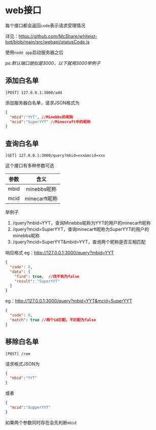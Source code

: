 # web接口

每个接口都会返回`code`表示请求受理情况

详见：https://github.com/McShare/whiteist-bot/blob/main/src/webapi/statusCode.js

使用`node app`启动服务器之后

*ps:默认端口貌似是3000，以下就用3000举例子*

## 添加白名单

```
[POST] 127.0.0.1:3000/add 
```

添加服务器白名单，请求JSON格式为

``` json
{
  "mbid":"YYT", //Minebbs的昵称
  "mcid":"SuperYYT" //Minecraft中的昵称
}
```

## 查询白名单

```
[GET] 127.0.0.1:3000/query?mbid=xxx&mcid=xxx
```

这个接口有多种参数可选

|参数|含义|
|:-:|:-:|
|mbid|minebbs昵称|
|mcid|minecarft昵称|

举例子
1. /query?mbid=YYT，查询Minebbs昵称为YYT的用户的minecarft昵称
2. /query?mcid=SuperYYT，查询minecarft昵称为SuperYYT的用户的minebbs昵称
3. /query?mcid=SuperYYT&mbid=YYT，查询两个昵称是否互相匹配 

响应格式
eg：http://127.0.0.1:3000/query?mbid=YYT
``` json
{
  "code": 0,
  "data": {
    "find": true,  //找不到为false
    "result": "SuperYYT"
  }
}
```
eg：http://127.0.0.1:3000/query?mbid=YYT&mcid=SuperYYT
``` json
{
  "code": 0,
  "match": true //两个id匹配，不匹配为false
}
```
## 移除白名单

```
[POST] /rem
```

请求格式JSON为

``` json
{
  "mbid":"YYT"
}
```

或者

``` json
{
  "mcid":"SupperYYT"
}
```

如果两个参数同时存在会先判断`mbid`
